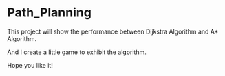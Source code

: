 # Path_Planning

This project will show the performance between Dijkstra Algorithm and A* Algorithm.

And I create a little game to exhibit the algorithm.

Hope you like it!
